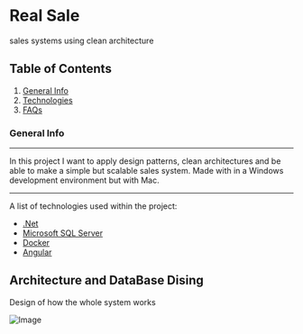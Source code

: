 # Real Sale
sales systems using clean architecture

## Table of Contents
1. [General Info](#general-info)
2. [Technologies](#technologies)
3. [FAQs](#faqs)

### General Info
***
In this project I want to apply design patterns, clean architectures and be able to make a simple but scalable sales system. 
Made with in a Windows development environment but with Mac.

***
A list of technologies used within the project:
* [.Net](https://dotnet.microsoft.com/) 
* [Microsoft SQL Server](https://www.microsoft.com/es-es/sql-server/)
* [Docker](https://www.docker.com/)
* [Angular](https://angular.io/)


## Architecture and DataBase Dising

Design of how the whole system works


![Image](https://www.canva.com/design/DAEt6TbxNyI/tk3O7ejWY-0h0yN6wFRMMw/view?utm_content=DAEt6TbxNyI&utm_campaign=designshare&utm_medium=link&utm_source=sharebutton)

